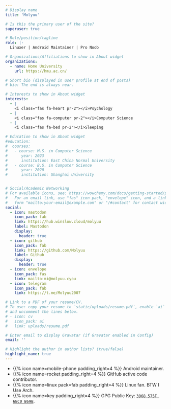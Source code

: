```yaml
---
# Display name
title: 'Molyuu'

# Is this the primary user of the site?
superuser: true

# Role/position/tagline
role: |-
  Linuxer | Android Maintainer | Pro Noob

# Organizations/Affiliations to show in About widget
organizations:
  - name: Home University
    url: https://hmu.ac.cn/

# Short bio (displayed in user profile at end of posts)
# bio: The end is always near.

# Interests to show in About widget
interests:
  - |
    <i class="fas fa-heart pr-2"></i>Psychology
  - |
    <i class="fas fa-computer pr-2"></i>Computer Science
  - |
    <i class="fas fa-bed pr-2"></i>Sleeping

# Education to show in About widget
#education:
#  courses:
#   - course: M.S. in Computer Science
#      year: 2023
#      institution: East China Normal University
#   - course: B.S. in Computer Science
#      year: 2020
#      institution: Shanghai University


# Social/Academic Networking
# For available icons, see: https://wowchemy.com/docs/getting-started/page-builder/#icons
#   For an email link, use "fas" icon pack, "envelope" icon, and a link in the
#   form "mailto:your-email@example.com" or "/#contact" for contact widget.
social:
  - icon: mastodon
    icon_pack: fab
    link: https://hub.winslow.cloud/molyuu
    label: Mastodon
    display:
      header: true
  - icon: github
    icon_pack: fab
    link: https://github.com/Molyuu
    label: Github
    display:
      header: true
  - icon: envelope 
    icon_pack: fas
    link: mailto:mi@molyuu.cyou
  - icon: telegram 
    icon_pack: fab
    link: https://t.me/Molyuu2007

# Link to a PDF of your resume/CV.
# To use: copy your resume to `static/uploads/resume.pdf`, enable `ai` icons in `params.yaml`,
# and uncomment the lines below.
# - icon: cv
#   icon_pack: ai
#   link: uploads/resume.pdf

# Enter email to display Gravatar (if Gravatar enabled in Config)
email: ''

# Highlight the author in author lists? (true/false)
highlight_name: true
---
```

<div class="nobull">

- {{% icon name=mobile-phone padding_right=4 %}} Android maintainer.
- {{% icon name=rocket padding_right=4 %}} GitHub active code contributor.
- {{% icon name=linux pack=fab padding_right=4 %}} Linux fan. BTW I Use Arch.
- {{% icon name=key padding_right=4 %}} GPG Public Key: [`3968 575F 6BC0 B69B`](https://keys.openpgp.org/search?q=3968575F6BC0B69BEA6DE6CA87EDB0B29A830179).

</div>
